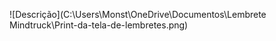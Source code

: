 ![Descrição](C:\Users\Monst\OneDrive\Documentos\Lembrete Mindtruck\Print-da-tela-de-lembretes.png)

